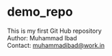 # demo_repo
This is my first Git Hub repository
<br>
Author: Muhammad Ibad
<br>
Contact: muhammadibad@work.in
